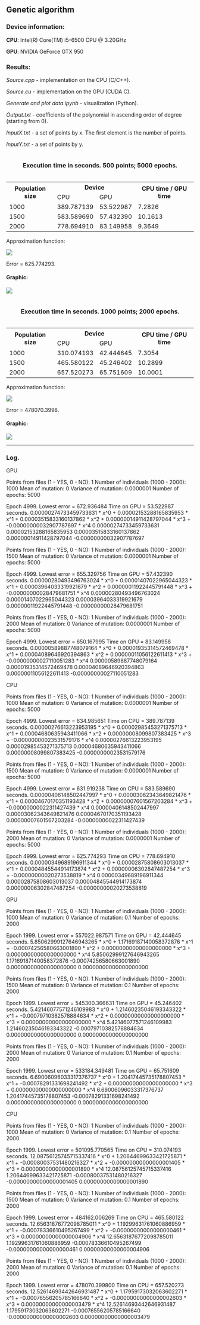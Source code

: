 <html>
  <head>
    <h2>Genetic algorithm</h2>
  </head>
  <body>
    <h3>Device information:</h3>
    <p><b>CPU</b>: Intel(R) Core(TM) i5-6500 CPU @ 3.20GHz</p>
    <p><b>GPU</b>: NVIDIA GeForce GTX 950</p>
    <p>
      <h3>Results:</h3>
      <p><i>Source.cpp</i> - implementation on the CPU (C/C++).</p>
      <p><i>Source.cu</i> - implementation on the GPU (CUDA C).</p>
      <p><i>Generate and plot data.ipynb</i> - visualization (Python).</p>
      <p><i>Output.txt</i> - coefficients of the polynomial in ascending order of degree (starting from 0).</p>
      <p><i>InputX.txt</i> - a set of points by x. The first element is the number of points.</p>
      <p><i>InputY.txt</i> - a set of points by y.</p>
      <table border = "0">
        <caption><h4>Execution time in seconds. 500 points; 5000 epochs.</h4></caption>
        <tr>
          <th rowspan = "2">Population size</th>
          <th colspan = "2">Device</th>
          <th rowspan = "2">CPU time / GPU time</th>
        </tr>
        <tr>
          <td>CPU</td>
          <td>GPU</td>
        </tr>
        <tr>
          <td>1000</td>
          <td>389.787139</td>
          <td>53.522987</td>
          <td>7.2826</td>
        </tr>
        <tr>
          <td>1500</td>
          <td>583.589690</td>
          <td>57.432390</td>
          <td>10.1613</td>
        </tr>
        <tr>
          <td>2000</td>
          <td>778.694910</td>
          <td>83.149958</td>
          <td>9.3649</td>
        </tr>
      </table>
      <p>Approximation function:</p>
      <p><img src=https://latex.codecogs.com/gif.latex?f(x)=0.00000349689196911344*x^0+0.00002875808603013037*x^1+0.00004845544914173874*x^2+0.00000006302847487254*x^3-0.00000000020273538819*x^4.></p>
      <p>Error = 625.774293.</p>
      <h4>Graphic:</h4>
      <p><img src=https://github.com/ChosenByFate/High-performance-computing/blob/master/02%20(Genetic%20algorithm)/Graphics/500%20points.png></p>
      <table border = "0">
        <caption><h4>Execution time in seconds. 1000 points; 2000 epochs.</h4></caption>
        <tr>
          <th rowspan = "2">Population size</th>
          <th colspan = "2">Device</th>
          <th rowspan = "2">CPU time / GPU time</th>
        </tr>
        <tr>
          <td>CPU</td>
          <td>GPU</td>
        </tr>
        <tr>
          <td>1000</td>
          <td>310.074193</td>
          <td>42.444645</td>
          <td>7.3054</td>
        </tr>
        <tr>
          <td>1500</td>
          <td>465.580122</td>
          <td>45.246402</td>
          <td>10.2899</td>
        </tr>
        <tr>
          <td>2000</td>
          <td>657.520273</td>
          <td>65.751609</td>
          <td>10.0001</td>
        </tr>
      </table>
      <p>Approximation function:</p>
      <p><img src=https://latex.codecogs.com/gif.latex?f(x)=12.52614693442646931487*x^0+1.17959173032063602271*x^1-0.00076556205785166640*x^2-0.00000000000000002603*x^3+0.00000000000000003479*x^4.></p>
      <p>Error = 478070.3998.</p>
      <h4>Graphic:</h4>
      <p><img src=https://github.com/ChosenByFate/High-performance-computing/blob/master/02%20(Genetic%20algorithm)/Graphics/1000%20points.png></p>
    </p>
    <hr width=100% align="left">
  </body>
  <footer>
    <h3>Log.</h3>
    <p>
      GPU

Points from files (1 - YES, 0 - NO): 1
Number of individuals (1000 - 2000): 1000
Mean of mutation: 0
Variance of mutation: 0.0000001
Number of epochs: 5000

Epoch 4999. Lowest error = 672.936484
Time on GPU = 53.522987 seconds.
0.00000274733459733631 * x^0 + 0.00002153288165835953 * x^1 + 0.00003515833160137862 * x^2 + 0.00000014911428797044 * x^3 + -0.00000000032907787697 * x^4
0.00000274733459733631  0.00002153288165835953  0.00003515833160137862  0.00000014911428797044  -0.00000000032907787697



Points from files (1 - YES, 0 - NO): 1
Number of individuals (1000 - 2000): 1500
Mean of mutation: 0
Variance of mutation: 0.0000001
Number of epochs: 5000

Epoch 4999. Lowest error = 655.329756
Time on GPU = 57.432390 seconds.
0.00000280493496763024 * x^0 + 0.00001407022965044323 * x^1 + 0.00003964033319921679 * x^2 + 0.00000011922445791448 * x^3 + -0.00000000028479681751 * x^4
0.00000280493496763024  0.00001407022965044323  0.00003964033319921679  0.00000011922445791448  -0.00000000028479681751



Points from files (1 - YES, 0 - NO): 1
Number of individuals (1000 - 2000): 2000
Mean of mutation: 0
Variance of mutation: 0.0000001
Number of epochs: 5000

Epoch 4999. Lowest error = 650.167995
Time on GPU = 83.149958 seconds.
0.00000589887748079164 * x^0 + 0.00001935314572469478 * x^1 + 0.00004089646920394863 * x^2 + 0.00000011056122611413 * x^3 + -0.00000000027110051283 * x^4
0.00000589887748079164  0.00001935314572469478  0.00004089646920394863  0.00000011056122611413  -0.00000000027110051283








CPU

Points from files (1 - YES, 0 - NO): 1
Number of individuals (1000 - 2000): 1000
Mean of mutation: 0
Variance of mutation: 0.0000001
Number of epochs: 5000

Epoch 4999. Lowest error = 634.985651
Time on CPU = 389.787139 seconds.
0.00000276613223953195 * x^0 + 0.00002985453271375713 * x^1 + 0.00004680635943411066 * x^2 + 0.00000008099807383425 * x^3 + -0.00000000023531579176 * x^4
0.00000276613223953195  0.00002985453271375713  0.00004680635943411066  0.00000008099807383425  -0.00000000023531579176



Points from files (1 - YES, 0 - NO): 1
Number of individuals (1000 - 2000): 1500
Mean of mutation: 0
Variance of mutation: 0.0000001
Number of epochs: 5000

Epoch 4999. Lowest error = 631.919238
Time on CPU = 583.589690 seconds.
0.00000406148502447997 * x^0 + 0.00003062343649821476 * x^1 + 0.00004670170351193428 * x^2 + 0.00000007601567203284 * x^3 + -0.00000000022311427439 * x^4
0.00000406148502447997  0.00003062343649821476  0.00004670170351193428  0.00000007601567203284  -0.00000000022311427439



Points from files (1 - YES, 0 - NO): 1
Number of individuals (1000 - 2000): 2000
Mean of mutation: 0
Variance of mutation: 0.0000001
Number of epochs: 5000

Epoch 4999. Lowest error = 625.774293
Time on CPU = 778.694910 seconds.
0.00000349689196911344 * x^0 + 0.00002875808603013037 * x^1 + 0.00004845544914173874 * x^2 + 0.00000006302847487254 * x^3 + -0.00000000020273538819 * x^4
0.00000349689196911344  0.00002875808603013037  0.00004845544914173874  0.00000006302847487254  -0.00000000020273538819





GPU

Points from files (1 - YES, 0 - NO): 1
Number of individuals (1000 - 2000): 1000
Mean of mutation: 0
Variance of mutation: 0.1
Number of epochs: 2000

Epoch 1999. Lowest error = 557022.987571
Time on GPU = 42.444645 seconds.
5.85062999127646943265 * x^0 + 1.17169187140058372876 * x^1 + -0.00074256580663001890 * x^2 + 0.00000000000000000000 * x^3 + 0.00000000000000000000 * x^4
5.85062999127646943265  1.17169187140058372876  -0.00074256580663001890 0.00000000000000000000  0.00000000000000000000



Points from files (1 - YES, 0 - NO): 1
Number of individuals (1000 - 2000): 1500
Mean of mutation: 0
Variance of mutation: 0.1
Number of epochs: 2000

Epoch 1999. Lowest error = 545300.366631
Time on GPU = 45.246402 seconds.
5.42146077571246109983 * x^0 + 1.21460235046193343322 * x^1 + -0.00079710382578884634 * x^2 + 0.00000000000000000000 * x^3 + 0.00000000000000000000 * x^4
5.42146077571246109983  1.21460235046193343322  -0.00079710382578884634 0.00000000000000000000  0.00000000000000000000



Points from files (1 - YES, 0 - NO): 1
Number of individuals (1000 - 2000): 2000
Mean of mutation: 0
Variance of mutation: 0.1
Number of epochs: 2000

Epoch 1999. Lowest error = 533184.349481
Time on GPU = 65.751609 seconds.
6.69006096033317376737 * x^0 + 1.20417445735178807453 * x^1 + -0.00078291331698241492 * x^2 + 0.00000000000000000000 * x^3 + 0.00000000000000000000 * x^4
6.69006096033317376737  1.20417445735178807453  -0.00078291331698241492 0.00000000000000000000  0.00000000000000000000








CPU

Points from files (1 - YES, 0 - NO): 1
Number of individuals (1000 - 2000): 1000
Mean of mutation: 0
Variance of mutation: 0.1
Number of epochs: 2000

Epoch 1999. Lowest error = 501095.770565
Time on CPU = 310.074193 seconds.
12.08756125745715337416 * x^0 + 1.20644699633421725871 * x^1 + -0.00080037531480216327 * x^2 + -0.00000000000000001405 * x^3 + 0.00000000000000001890 * x^4
12.08756125745715337416 1.20644699633421725871  -0.00080037531480216327 -0.00000000000000001405 0.00000000000000001890



Points from files (1 - YES, 0 - NO): 1
Number of individuals (1000 - 2000): 1500
Mean of mutation: 0
Variance of mutation: 0.1
Number of epochs: 2000

Epoch 1999. Lowest error = 484162.006269
Time on CPU = 465.580122 seconds.
12.65631876772098785011 * x^0 + 1.19299631761060886959 * x^1 + -0.00078336610495267499 * x^2 + -0.00000000000000000461 * x^3 + 0.00000000000000004906 * x^4
12.65631876772098785011 1.19299631761060886959  -0.00078336610495267499 -0.00000000000000000461 0.00000000000000004906



Points from files (1 - YES, 0 - NO): 1
Number of individuals (1000 - 2000): 2000
Mean of mutation: 0
Variance of mutation: 0.1
Number of epochs: 2000

Epoch 1999. Lowest error = 478070.399800
Time on CPU = 657.520273 seconds.
12.52614693442646931487 * x^0 + 1.17959173032063602271 * x^1 + -0.00076556205785166640 * x^2 + -0.00000000000000002603 * x^3 + 0.00000000000000003479 * x^4
12.52614693442646931487 1.17959173032063602271  -0.00076556205785166640 -0.00000000000000002603 0.00000000000000003479
    </p>
  </footer>
</html>

